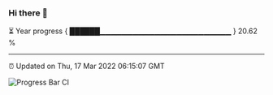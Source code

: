 ### Hi there 👋

⏳ Year progress { ██████▁▁▁▁▁▁▁▁▁▁▁▁▁▁▁▁▁▁▁▁▁▁▁▁ } 20.62 %

---

⏰ Updated on Thu, 17 Mar 2022 06:15:07 GMT

![Progress Bar CI](https://github.com/liununu/liununu/workflows/Progress%20Bar%20CI/badge.svg)
